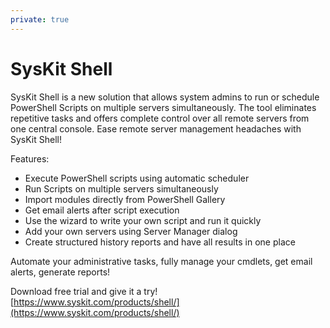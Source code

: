 ```yaml
---
private: true
---
```


# SysKit Shell

SysKit Shell is a new solution that allows system admins to run or schedule PowerShell Scripts on multiple servers simultaneously. The tool eliminates repetitive tasks and offers complete control over all remote servers from one central console. Ease remote server management headaches with SysKit Shell!

Features:

* Execute PowerShell scripts using automatic scheduler
* Run Scripts on multiple servers simultaneously
* Import modules directly from PowerShell Gallery
* Get email alerts after script execution
* Use the wizard to write your own script and run it quickly
* Add your own servers using Server Manager dialog
* Create structured history reports and have all results in one place

Automate your administrative tasks, fully manage your cmdlets, get email alerts, generate reports!

Download free trial and give it a try!  
[https://www.syskit.com/products/shell/](https://www.syskit.com/products/shell/)

